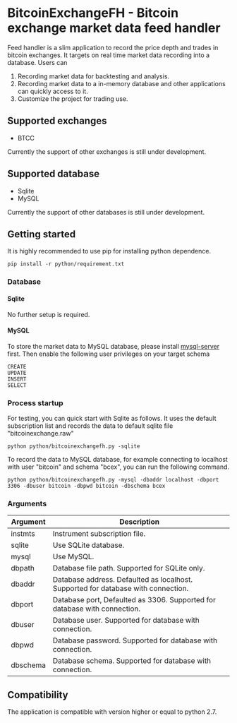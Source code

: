 # BitcoinExchangeFH - Bitcoin exchange market data feed handler

Feed handler is a slim application to record the price depth and trades in bitcoin exchanges. It targets on real time market data recording into a database. Users can

1. Recording market data for backtesting and analysis.
2. Recording market data to a in-memory database and other applications can quickly access to it.
3. Customize the project for trading use.

## Supported exchanges

- BTCC

Currently the support of other exchanges is still under development.

## Supported database

- Sqlite
- MySQL

Currently the support of other databases is still under development.

## Getting started

It is highly recommended to use pip for installing python dependence. 

```
pip install -r python/requirement.txt
```

### Database

#### Sqlite

No further setup is required.

#### MySQL

To store the market data to MySQL database, please install [mysql-server](https://dev.mysql.com/downloads/mysql/) first. Then enable the following user privileges on your target schema

```
CREATE
UPDATE
INSERT
SELECT
```

### Process startup

For testing, you can quick start with Sqlite as follows. It uses the default subscription list and records the data to default sqlite file "bitcoinexchange.raw"

```
python python/bitcoinexchangefh.py -sqlite
```

To record the data to MySQL database, for example connecting to localhost with user "bitcoin" and schema "bcex", you can run the following command.

```
python python/bitcoinexchangefh.py -mysql -dbaddr localhost -dbport 3306 -dbuser bitcoin -dbpwd bitcoin -dbschema bcex
```

### Arguments

|Argument|Description|
|---|---|
|instmts|Instrument subscription file.|
|sqlite|Use SQLite database.|
|mysql|Use MySQL.|
|dbpath|Database file path. Supported for SQLite only.|
|dbaddr|Database address. Defaulted as localhost. Supported for database with connection.|
|dbport|Database port, Defaulted as 3306. Supported for database with connection.|
|dbuser|Database user. Supported for database with connection.|
|dbpwd|Database password. Supported for database with connection.|
|dbschema|Database schema. Supported for database with connection.|


## Compatibility
The application is compatible with version higher or equal to python 2.7.
